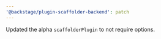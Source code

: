 ```yaml
---
'@backstage/plugin-scaffolder-backend': patch
---
```


Updated the alpha `scaffolderPlugin` to not require options.
